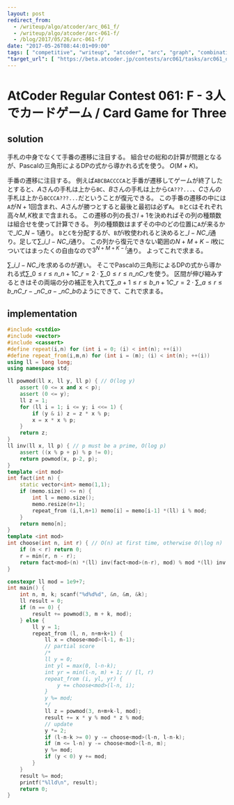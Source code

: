 ```yaml
---
layout: post
redirect_from:
  - /writeup/algo/atcoder/arc_061_f/
  - /writeup/algo/atcoder/arc-061-f/
  - /blog/2017/05/26/arc-061-f/
date: "2017-05-26T08:44:01+09:00"
tags: [ "competitive", "writeup", "atcoder", "arc", "graph", "combination" ]
"target_url": [ "https://beta.atcoder.jp/contests/arc061/tasks/arc061_d" ]
---
```


# AtCoder Regular Contest 061: F - 3人でカードゲーム / Card Game for Three

## solution

手札の中身でなくて手番の遷移に注目する。
組合せの総和の計算が問題となるが、Pascalの三角形によるDPの式から導かれる式を使う。
$O(M + K)$。

手番の遷移に注目する。
例えば`ABCBACCCCA`と手番が遷移してゲームが終了したとすると、$A$さんの手札は上から`BC`、$B$さんの手札は上から`CA???...`、$C$さんの手札は上から`BCCCA???...`だということが復元できる。
この手番の遷移の中には`A`が$N+1$回含まれ、$A$さんが勝つとすると最後と最初は必ず`A`。
`B`と`C`はそれぞれ高々$M,K$枚まで含まれる。
この遷移の列の長さ$l+1$を決めればその列の種類数は組合せを使って計算できる。
列の種類数はまずその中のどの位置に`A`が来るかで${}\_lC\_{N-1}$通り。
`B`と`C`を分配するが、`B`が$i$枚使われると決めると${}\_{l-N}C\_i$通り。足して$\sum\_i {}\_{l-N}C\_i$通り。
この列から復元できない範囲の$N+M+K-l$枚についてはまったくの自由なので$3^{N+M+K-l}$通り。
よってこれで求まる。

$\sum\_i {}\_{l-N}C\_i$を求めるのが遅い。
そこでPascalの三角形によるDPの式から導かれる式$\sum\_{0 \le r \le n} {}\_{n+1}C\_r = 2 \cdot \sum\_{0 \le r \le n} {}\_nC\_r$を使う。
区間が伸び縮みするときはその両端の分の補正を入れて$\sum\_{a+1 \le r \le b} {}\_{n+1}C\_r = 2 \cdot \sum\_{a \le r \le b} {}\_nC\_r - {}\_nC\_a - {}\_nC\_b$のようにできて、これで求まる。

## implementation

``` c++
#include <cstdio>
#include <vector>
#include <cassert>
#define repeat(i,n) for (int i = 0; (i) < int(n); ++(i))
#define repeat_from(i,m,n) for (int i = (m); (i) < int(n); ++(i))
using ll = long long;
using namespace std;

ll powmod(ll x, ll y, ll p) { // O(log y)
    assert (0 <= x and x < p);
    assert (0 <= y);
    ll z = 1;
    for (ll i = 1; i <= y; i <<= 1) {
        if (y & i) z = z * x % p;
        x = x * x % p;
    }
    return z;
}
ll inv(ll x, ll p) { // p must be a prime, O(log p)
    assert ((x % p + p) % p != 0);
    return powmod(x, p-2, p);
}
template <int mod>
int fact(int n) {
    static vector<int> memo(1,1);
    if (memo.size() <= n) {
        int l = memo.size();
        memo.resize(n+1);
        repeat_from (i,l,n+1) memo[i] = memo[i-1] *(ll) i % mod;
    }
    return memo[n];
}
template <int mod>
int choose(int n, int r) { // O(n) at first time, otherwise O(\log n)
    if (n < r) return 0;
    r = min(r, n - r);
    return fact<mod>(n) *(ll) inv(fact<mod>(n-r), mod) % mod *(ll) inv(fact<mod>(r), mod) % mod;
}

constexpr ll mod = 1e9+7;
int main() {
    int n, m, k; scanf("%d%d%d", &n, &m, &k);
    ll result = 0;
    if (n == 0) {
        result += powmod(3, m + k, mod);
    } else {
        ll y = 1;
        repeat_from (l, n, n+m+k+1) {
            ll x = choose<mod>(l-1, n-1);
            // partial score
            /*
            ll y = 0;
            int yl = max(0, l-n-k);
            int yr = min(l-n, m) + 1; // [l, r)
            repeat_from (i, yl, yr) {
                y += choose<mod>(l-n, i);
            }
            y %= mod;
            */
            ll z = powmod(3, n+m+k-l, mod);
            result += x * y % mod * z % mod;
            // update
            y *= 2;
            if (l-n-k >= 0) y -= choose<mod>(l-n, l-n-k);
            if (m <= l-n) y -= choose<mod>(l-n, m);
            y %= mod;
            if (y < 0) y += mod;
        }
    }
    result %= mod;
    printf("%lld\n", result);
    return 0;
}
```
